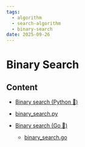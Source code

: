 ```yaml
---
tags:
  - algorithm
  - search-algorithm
  - binary-search
date: 2025-09-26
---
```

Binary Search
=========

Content
---------------

* [Binary search (Python 🐍)](./Python/Binary%20search%20(Python%20🐍).md)
* [binary_search.py](./Python/binary_search.py)

* [Binary search (Go 🦫)](./go/Binary%20search%20(Go%20🦫).md)
  * [binary_search.go](./go/binary_search.go)
